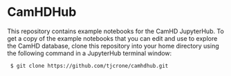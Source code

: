 # CamHDHub
This repository contains example notebooks for the CamHD JupyterHub. To get a copy of the example notebooks that you can edit and use to explore the CamHD database, clone this repository into your home directory using the following command in a JupyterHub terminal window:

```
 $ git clone https://github.com/tjcrone/camhdhub.git
```

